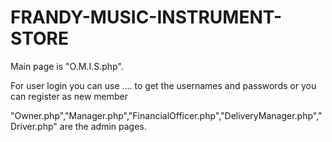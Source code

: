 # FRANDY-MUSIC-INSTRUMENT-STORE
Main page is "O.M.I.S.php".

For user login you can use .... to get the usernames and passwords or you can register as new member

"Owner.php","Manager.php","FinancialOfficer.php","DeliveryManager.php","Driver.php" are the admin pages.
